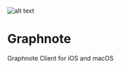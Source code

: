
![alt text](https://raw.githubusercontent.com/graphnote-io/graphnote/master/graphnote.png)

# Graphnote
Graphnote Client for iOS and macOS
